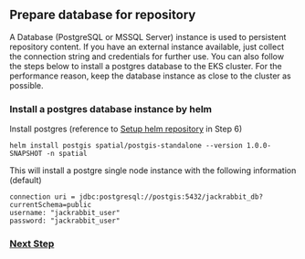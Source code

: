 ## Prepare database for repository

A Database (PostgreSQL or MSSQL Server) instance is used to persistent repository content. If you have an external instance available, just collect the connection string and credentials for further use. You can also follow the steps below to install a postgres database to the EKS cluster. For the performance reason, keep the database instance as close to the cluster as possible.

### Install a postgres database instance by helm

Install postgres (reference to [Setup helm repository](deploy-spatial-services.md) in Step 6)
```
helm install postgis spatial/postgis-standalone --version 1.0.0-SNAPSHOT -n spatial
```

This will install a postgre single node instance with the following information (default)
```
connection uri = jdbc:postgresql://postgis:5432/jackrabbit_db?currentSchema=public
username: "jackrabbit_user"
password: "jackrabbit_user"
```

### [Next Step](deploy-spatial-services.md)
